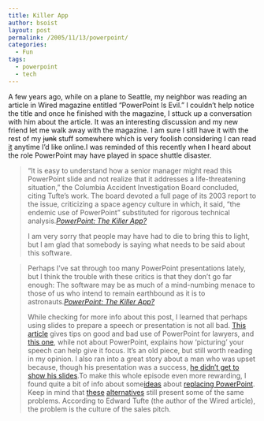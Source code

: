 ```yaml
---
title: Killer App
author: bsoist
layout: post
permalink: /2005/11/13/powerpoint/
categories:
  - Fun
tags:
  - powerpoint
  - tech
---
```

A few years ago, while on a plane to Seattle, my neighbor was reading an article in Wired magazine entitled &#8220;PowerPoint Is Evil.&#8221; I couldn&#8217;t help notice the title and once he finished with the magazine, I sttuck up a conversation with him about the article. It was an interesting discussion and my new friend let me walk away with the magazine. I am sure I sitll have it with the rest of my <del>junk</del> stuff somewhere which is very foolish considering I can read [it][1] anytime I&#8217;d like online.I was reminded of this recently when I heard about the role PowerPoint may have played in space shuttle disaster.  


> &#8220;It is easy to understand how a senior manager might read this PowerPoint slide and not realize that it addresses a life-threatening situation,&#8221; the Columbia Accident Investigation Board concluded, citing Tufte&#8217;s work. The board devoted a full page of its 2003 report to the issue, criticizing a space agency culture in which, it said, &#8220;the endemic use of PowerPoint&#8221; substituted for rigorous technical analysis.<cite><a href="http://www.washingtonpost.com/wp-dyn/content/article/2005/08/29/AR2005082901444.html">PowerPoint: The Killer App?</a></cite></p>
I am very sorry that people may have had to die to bring this to light, but I am glad that somebody is saying what needs to be said about this software.  


> Perhaps I&#8217;ve sat through too many PowerPoint presentations lately, but I think the trouble with these critics is that they don&#8217;t go far enough: The software may be as much of a mind-numbing menace to those of us who intend to remain earthbound as it is to astronauts.<cite><a href="http://www.washingtonpost.com/wp-dyn/content/article/2005/08/29/AR2005082901444.html">PowerPoint: The Killer App?</a></cite></p>
While checking for more info about this post, I learned that perhaps using slides to prepare a speech or presentation is not all bad. [This article][2] gives tips on good and bad use of PowerPoint for lawyers, and [this one][3], while not about PowerPoint, explains how &#8216;picturing&#8217; your speech can help give it focus. It&#8217;s an old piece, but still worth reading in my opinion. I also ran into a great story about a man who was upset because, though his presentation was a success, [he didn&#8217;t get to show his slides][4].To make this whole episode even more rewarding, I found quite a bit of info about some[ideas][5] about [replacing PowerPoint][6]. Keep in mind that [these][7] [alternatives][8] still present some of the same problems. According to Edward Tufte (the author of the Wired article), the problem is the culture of the sales pitch.

 [1]: http://www.wired.com/wired/archive/11.09/ppt2.html
 [2]: http://www.abanet.org/lpm/lpt/articles/slc08051.html
 [3]: http://www.llrx.com/columns/guide10.htm
 [4]: http://www.beyondbullets.com/2005/06/the_slidefree_p.html%3Cbr%3E%3C/a%3E
 [5]: http://www.lawlibtech.com/archives/cat_presentation_software.html
 [6]: http://www.webreference.com/outlook/column8/
 [7]: http://www.librarian.net/stax/1286
 [8]: http://www.meyerweb.com/eric/tools/s5/
